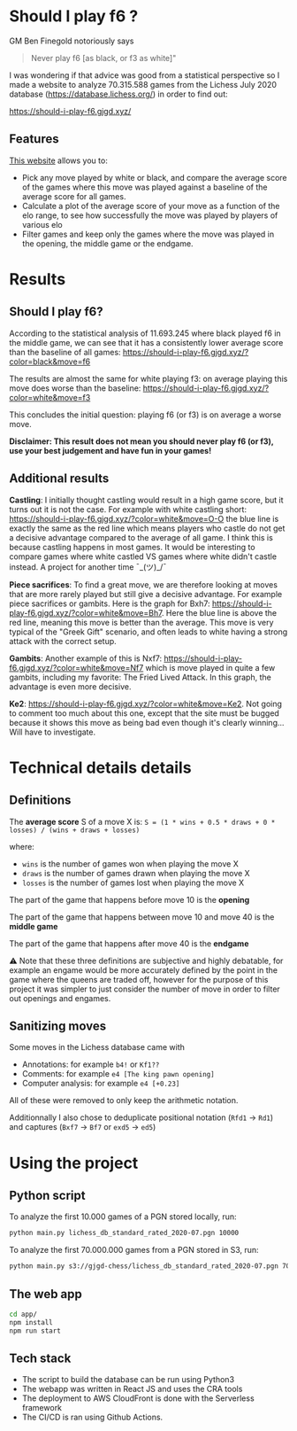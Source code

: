 # Should I play f6 ?

GM Ben Finegold notoriously says 
> Never play f6 [as black, or f3 as white]"

I was wondering if that advice was good from a statistical perspective so I made a website to analyze 70.315.588 games from the Lichess July 2020 database (https://database.lichess.org/) in order to find out:

https://should-i-play-f6.gjgd.xyz/

## Features

[This website](https://should-i-play-f6.gjgd.xyz/) allows you to:

- Pick any move played by white or black, and compare the average score of the games where this move was played against a baseline of the average score for all games.
- Calculate a plot of the average score of your move as a function of the elo range, to see how successfully the move was played by players of various elo
- Filter games and keep only the games where the move was played in the opening, the middle game or the endgame.

# Results

## Should I play f6?

According to the statistical analysis of 11.693.245 where black played f6 in the middle game, we can see that it has a consistently lower average score than the baseline of all games: https://should-i-play-f6.gjgd.xyz/?color=black&move=f6

The results are almost the same for white playing f3: on average playing this move does worse than the baseline: https://should-i-play-f6.gjgd.xyz/?color=white&move=f3

This concludes the initial question: playing f6 (or f3) is on average a worse move.

**Disclaimer: This result does not mean you should never play f6 (or f3), use your best judgement and have fun in your games!**

## Additional results

**Castling**: I initially thought castling would result in a high game score, but it turns out it is not the case. For example with white castling short: https://should-i-play-f6.gjgd.xyz/?color=white&move=O-O the blue line is exactly the same as the red line which means players who castle do not get a decisive advantage compared to the average of all game. I think this is because castling happens in most games. It would be interesting to compare games where white castled VS games where white didn't castle instead. A project for another time  ¯\_(ツ)_/¯

**Piece sacrifices**: To find a great move, we are therefore looking at moves that are more rarely played but still give a decisive advantage. For example piece sacrifices or gambits. Here is the graph for Bxh7: https://should-i-play-f6.gjgd.xyz/?color=white&move=Bh7. Here the blue line is above the red line, meaning this move is better than the average. This move is very typical of the "Greek Gift" scenario, and often leads to white having a strong attack with the correct setup.

**Gambits**: Another example of this is Nxf7: https://should-i-play-f6.gjgd.xyz/?color=white&move=Nf7 which is move played in quite a few gambits, including my favorite: The Fried Lived Attack. In this graph, the advantage is even more decisive.

**Ke2**: https://should-i-play-f6.gjgd.xyz/?color=white&move=Ke2. Not going to comment too much about this one, except that the site must be bugged because it shows this move as being bad even though it's clearly winning... Will have to investigate.

# Technical details details

## Definitions

The **average score** S of a move X is:
`S = (1 * wins + 0.5 * draws + 0 * losses) / (wins + draws + losses)`

where:
- `wins` is the number of games won when playing the move X
- `draws` is the number of games drawn when playing the move X
- `losses` is the number of games lost when playing the move X

The part of the game that happens before move 10 is the **opening**

The part of the game that happens between move 10 and move 40 is the **middle game**

The part of the game that happens after move 40 is the **endgame**

⚠️ Note that these three definitions are subjective and highly debatable, for example an engame would be more accurately defined by the point in the game where the queens are traded off, however for the purpose of this project it was simpler to just consider the number of move in order to filter out openings and engames.

## Sanitizing moves

Some moves in the Lichess database came with 
- Annotations: for example `b4!` or `Kf1??`
- Comments: for example  `e4 [The king pawn opening]`
- Computer analysis: for example `e4 [+0.23]`

All of these were removed to only keep the arithmetic notation.

Additionnally I also chose to deduplicate positional notation (`Rfd1` -> `Rd1`) and captures (`Bxf7` -> `Bf7` or `exd5` -> `ed5`)

# Using the project

## Python script

To analyze the first 10.000 games of a PGN stored locally, run:
```bash
python main.py lichess_db_standard_rated_2020-07.pgn 10000
```

To analyze the first 70.000.000 games from a PGN stored in S3, run:
```bash
python main.py s3://gjgd-chess/lichess_db_standard_rated_2020-07.pgn 70000000
```

## The web app

```bash
cd app/
npm install
npm run start
```

## Tech stack

- The script to build the database can be run using Python3
- The webapp was written in React JS and uses the CRA tools
- The deployment to AWS CloudFront is done with the Serverless framework
- The CI/CD is ran using Github Actions.
